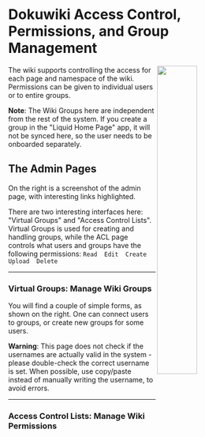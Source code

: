 # Dokuwiki Access Control, Permissions, and Group Management


<img align="right" width="40%" 
src="https://user-images.githubusercontent.com/7493327/208906880-4d05bf55-a55a-4ce0-b8cd-0fe13d70abf6.png"></img>

The wiki supports controlling the access for each page and namespace of the wiki. Permissions can be given to individual users or to entire groups.

**Note**: The Wiki Groups here are independent from the rest of the system. If you create a group in the "Liquid Home Page" app, it will not be synced here, so the user needs to be onboarded separately.

## The Admin Pages


On the right is a screenshot of the admin page, with interesting links highlighted.


There are two interesting interfaces here: "Virtual Groups" and "Access Control Lists". Virtual Groups is used for creating and handling groups, while the ACL page controls what users and groups have the following permissions:  `Read  Edit  Create  Upload  Delete`

---

### Virtual Groups: Manage Wiki Groups


You will find a couple of simple forms, as shown on the right. One can connect users to groups, or create new groups for some users.

**Warning**: This page does not check if the usernames are actually valid in the system - please double-check the correct username is set. When possible, use copy/paste instead of manually writing the username, to avoid errors.

---

### Access Control Lists: Manage Wiki Permissions